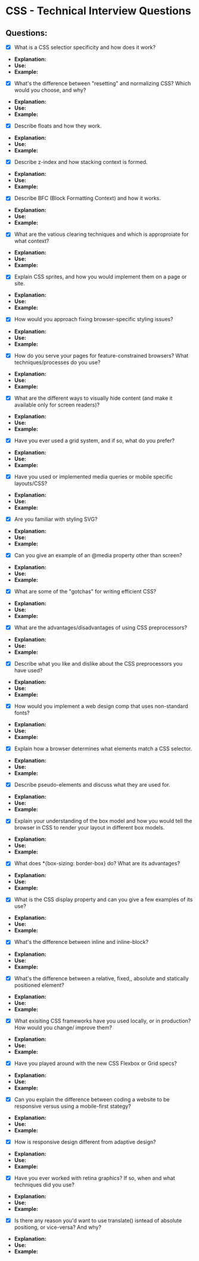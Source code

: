# CSS - Technical Interview Questions

## Questions:

- [x] What is a CSS selectior specificity and how does it work?
- **Explanation:**
- **Use:**
- **Example:**

- [x] What's the difference between "resetting" and normalizing CSS? Which would you choose, and why?
- **Explanation:**
- **Use:**
- **Example:**

- [x] Describe floats and how they work.
- **Explanation:**
- **Use:**
- **Example:**

- [x] Describe z-index and how stacking context is formed.
- **Explanation:**
- **Use:**
- **Example:**

- [x] Describe BFC (Block Formatting Context) and how it works.
- **Explanation:**
- **Use:**
- **Example:**

- [x] What are the vatious clearing techniques and which is approproiate for what context?
- **Explanation:**
- **Use:**
- **Example:**

- [x] Explain CSS sprites, and how you would implement them on a page or site.
- **Explanation:**
- **Use:**
- **Example:**

- [x] How would you approach fixing browser-specific styling issues?
- **Explanation:**
- **Use:**
- **Example:**

- [x] How do you serve your pages for feature-constrained browsers? What techniques/processes do you use?
- **Explanation:**
- **Use:**
- **Example:**

- [x] What are the different ways to visually hide content (and make it available only for screen readers)?
- **Explanation:**
- **Use:**
- **Example:**

- [x] Have you ever used a grid system, and if so, what do you prefer?
- **Explanation:**
- **Use:**
- **Example:**

- [x] Have you used or implemented media queries or mobile specific layouts/CSS?
- **Explanation:**
- **Use:**
- **Example:**

- [x] Are you familiar with styling SVG?
- **Explanation:**
- **Use:**
- **Example:**

- [x] Can you give an example of an @media property other than screen?
- **Explanation:**
- **Use:**
- **Example:**

- [x] What are some of the "gotchas" for writing efficient CSS?
- **Explanation:**
- **Use:**
- **Example:**

- [x] What are the advantages/disadvantages of using CSS preprocessors?
- **Explanation:**
- **Use:**
- **Example:**

- [x] Describe what you like and dislike about the CSS preprocessors you have used?
- **Explanation:**
- **Use:**
- **Example:**

- [x] How would you implement a web design comp that uses non-standard fonts?
- **Explanation:**
- **Use:**
- **Example:**

- [x] Explain how a browser determines what elements match a CSS selector.
- **Explanation:**
- **Use:**
- **Example:**

- [x] Describe pseudo-elements and discuss what they are used for.
- **Explanation:**
- **Use:**
- **Example:**

- [x] Explain your understanding of the box model and how you would tell the browser in CSS to render your layout in different box models.
- **Explanation:**
- **Use:**
- **Example:**

- [x] What does *{box-sizing: border-box} do? What are its advantages?
- **Explanation:**
- **Use:**
- **Example:**

- [x] What is the CSS display property and can you give a few examples of its use?
- **Explanation:**
- **Use:**
- **Example:**

- [x] What's the difference between inline and inline-block?
- **Explanation:**
- **Use:**
- **Example:**

- [x] What's the difference between a relative, fixed,, absolute and statically positioned element?
- **Explanation:**
- **Use:**
- **Example:**

- [x] What exisiting CSS frameworks have you used locally, or in production? How would you change/ improve them?
- **Explanation:**
- **Use:**
- **Example:**

- [x] Have you played around with the new CSS Flexbox or Grid specs?
- **Explanation:**
- **Use:**
- **Example:**

- [x] Can you explain the difference between coding a website to be responsive versus using a mobile-first stategy?
- **Explanation:**
- **Use:**
- **Example:**

- [x] How is responsive design different from adaptive design?
- **Explanation:**
- **Use:**
- **Example:**

- [x] Have you ever worked with retina graphics? If so, when and what techniques did you use?
- **Explanation:**
- **Use:**
- **Example:**

- [x] Is there any reason you'd want to use translate() isntead of absolute positiong, or vice-versa? And why?
- **Explanation:**
- **Use:**
- **Example:**